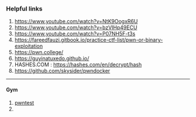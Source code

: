 ### Helpful links

1. https://www.youtube.com/watch?v=NtK9OogxR6U
2. https://www.youtube.com/watch?v=bzVIHp49ECU
3. https://www.youtube.com/watch?v=P07NH5F-t3s
4. https://fareedfauzi.gitbook.io/practice-ctf-list/pwn-or-binary-exploitation
5. https://pwn.college/
6. https://guyinatuxedo.github.io/
7. HASHES.COM : https://hashes.com/en/decrypt/hash  
8. https://github.com/skysider/pwndocker

---

#### Gym

1. [pwntest](https://pwntestprep.com/)
2. 
